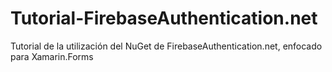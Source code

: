 # Tutorial-FirebaseAuthentication.net
Tutorial de la utilización del NuGet de FirebaseAuthentication.net, enfocado para Xamarin.Forms
